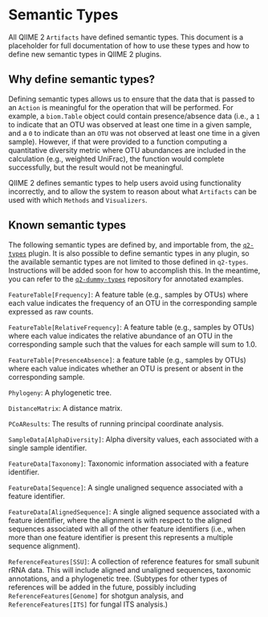# Semantic Types

All QIIME 2 ``Artifacts`` have defined semantic types. This document is a placeholder for full documentation of how to use these types and how to define new semantic types in QIIME 2 plugins.

## Why define semantic types?

Defining semantic types allows us to ensure that the data that is passed to an ``Action`` is meaningful for the operation that will be performed. For example, a ``biom.Table`` object could contain presence/absence data (i.e., a ``1`` to indicate that an OTU was observed at least one time in a given sample, and a ``0`` to indicate than an ``OTU`` was not observed at least one time in a given sample). However, if that were provided to a function computing a quantitative diversity metric where OTU abundances are included in the calculation (e.g., weighted UniFrac), the function would complete successfully, but the result would not be meaningful.

QIIME 2 defines semantic types to help users avoid using functionality incorrectly, and to allow the system to reason about what ``Artifacts`` can be used with which ``Methods`` and ``Visualizers``.

## Known semantic types

The following semantic types are defined by, and importable from, the [`q2-types`](https://github.com/qiime2/q2-types) plugin. It is also possible to define semantic types in any plugin, so the available semantic types are not limited to those defined in `q2-types`. Instructions will be added soon for how to accomplish this. In the meantime, you can refer to the [`q2-dummy-types`](https://github.com/qiime2/q2-dummy-types) repository for annotated examples.

``FeatureTable[Frequency]``: A feature table (e.g., samples by OTUs) where each value indicates the frequency of an OTU in the corresponding sample expressed as raw counts.

``FeatureTable[RelativeFrequency]``: A feature table (e.g., samples by OTUs) where each value indicates the relative abundance of an OTU in the corresponding sample such that the values for each sample will sum to 1.0.

``FeatureTable[PresenceAbsence]``: a feature table (e.g., samples by OTUs) where each value indicates whether an OTU is present or absent in the corresponding sample.

``Phylogeny``: A phylogenetic tree.

``DistanceMatrix``: A distance matrix.

``PCoAResults``: The results of running principal coordinate analysis.

``SampleData[AlphaDiversity]``: Alpha diversity values, each associated with a single sample identifier.

``FeatureData[Taxonomy]``: Taxonomic information associated with a feature identifier.

``FeatureData[Sequence]``: A single unaligned sequence associated with a feature identifier.

``FeatureData[AlignedSequence]``: A single aligned sequence associated with a feature identifier, where the alignment is with respect to the aligned sequences associated with all of the other feature identifiers (i.e., when more than one feature identifier is present this represents a multiple sequence alignment).

``ReferenceFeatures[SSU]``: A collection of reference features for small subunit rRNA data. This will include aligned and unaligned sequences, taxonomic annotations, and a phylogenetic tree. (Subtypes for other types of references will be added in the future, possibly including ``ReferenceFeatures[Genome]`` for shotgun analysis, and ``ReferenceFeatures[ITS]`` for fungal ITS analysis.)
